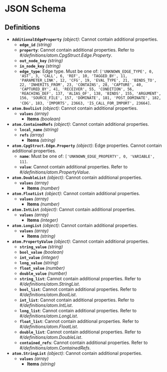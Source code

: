 # JSON Schema

## Definitions

- **`AdditionalEdgeProperty`** *(object)*: Cannot contain additional properties.
  - **`edge_id`** *(string)*
  - **`property`**: Cannot contain additional properties. Refer to *#/definitions/atom.CpgStruct.Edge.Property*.
  - **`out_node_key`** *(string)*
  - **`in_node_key`** *(string)*
  - **`edge_type`**: Edge type. Must be one of: `['UNKNOWN_EDGE_TYPE', 0, 'AST', 3, 'CALL', 6, 'REF', 10, 'TAGGED_BY', 11, 'PARAMETER_LINK', 12, 'CFG', 19, 'EVAL_TYPE', 21, 'BINDS_TO', 22, 'INHERITS_FROM', 23, 'CONTAINS', 28, 'CAPTURE', 40, 'CAPTURED_BY', 41, 'RECEIVER', 55, 'CONDITION', 56, 'REACHING_DEF', 137, 'ALIAS_OF', 138, 'BINDS', 155, 'ARGUMENT', 156, 'SOURCE_FILE', 157, 'DOMINATE', 181, 'POST_DOMINATE', 182, 'CDG', 183, 'IMPORTS', 23663, 'IS_CALL_FOR_IMPORT', 23664]`.
- **`atom.BoolList`** *(object)*: Cannot contain additional properties.
  - **`values`** *(array)*
    - **Items** *(boolean)*
- **`atom.ContainedRefs`** *(object)*: Cannot contain additional properties.
  - **`local_name`** *(string)*
  - **`refs`** *(array)*
    - **Items** *(string)*
- **`atom.CpgStruct.Edge.Property`** *(object)*: Edge properties. Cannot contain additional properties.
  - **`name`**: Must be one of: `['UNKNOWN_EDGE_PROPERTY', 0, 'VARIABLE', 11]`.
  - **`value`**: Cannot contain additional properties. Refer to *#/definitions/atom.PropertyValue*.
- **`atom.DoubleList`** *(object)*: Cannot contain additional properties.
  - **`values`** *(array)*
    - **Items** *(number)*
- **`atom.FloatList`** *(object)*: Cannot contain additional properties.
  - **`values`** *(array)*
    - **Items** *(number)*
- **`atom.IntList`** *(object)*: Cannot contain additional properties.
  - **`values`** *(array)*
    - **Items** *(integer)*
- **`atom.LongList`** *(object)*: Cannot contain additional properties.
  - **`values`** *(array)*
    - **Items** *(string)*
- **`atom.PropertyValue`** *(object)*: Cannot contain additional properties.
  - **`string_value`** *(string)*
  - **`bool_value`** *(boolean)*
  - **`int_value`** *(integer)*
  - **`long_value`** *(string)*
  - **`float_value`** *(number)*
  - **`double_value`** *(number)*
  - **`string_list`**: Cannot contain additional properties. Refer to *#/definitions/atom.StringList*.
  - **`bool_list`**: Cannot contain additional properties. Refer to *#/definitions/atom.BoolList*.
  - **`int_list`**: Cannot contain additional properties. Refer to *#/definitions/atom.IntList*.
  - **`long_list`**: Cannot contain additional properties. Refer to *#/definitions/atom.LongList*.
  - **`float_list`**: Cannot contain additional properties. Refer to *#/definitions/atom.FloatList*.
  - **`double_list`**: Cannot contain additional properties. Refer to *#/definitions/atom.DoubleList*.
  - **`contained_refs`**: Cannot contain additional properties. Refer to *#/definitions/atom.ContainedRefs*.
- **`atom.StringList`** *(object)*: Cannot contain additional properties.
  - **`values`** *(array)*
    - **Items** *(string)*
